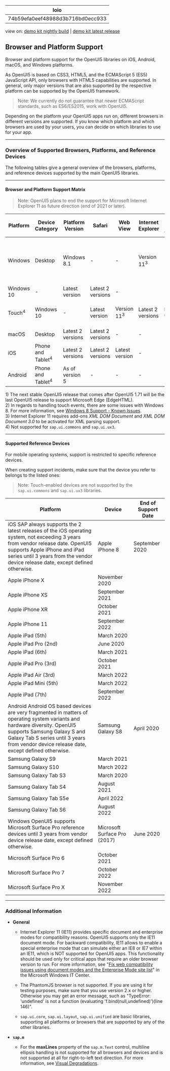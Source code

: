 <!-- loio74b59efa0eef48988d3b716bd0ecc933 -->

| loio |
| -----|
| 74b59efa0eef48988d3b716bd0ecc933 |

<div id="loio">

view on: [demo kit nightly build](https://openui5nightly.hana.ondemand.com/#/topic/74b59efa0eef48988d3b716bd0ecc933) | [demo kit latest release](https://openui5.hana.ondemand.com/#/topic/74b59efa0eef48988d3b716bd0ecc933)</div>

## Browser and Platform Support

Browser and platform support for the OpenUI5 libraries on iOS, Android, macOS, and Windows platforms.

As OpenUI5 is based on CSS3, HTML5, and the ECMAScript 5 \(ES5\) JavaScript API, only browsers with HTML5 capabilities are supported. In general, only major versions that are also supported by the respective platform can be supported by the OpenUI5 framework.

> Note:
> We currently do not guarantee that newer ECMAScript standards, such as ES6/ES2015, work with OpenUI5.
> 
> 

Depending on the platform your OpenUI5 apps run on, different browsers in different versions are supported. If you know which platform and which browsers are used by your users, you can decide on which libraries to use for your app.

***

### Overview of Supported Browsers, Platforms, and Reference Devices

The following tables give a general overview of the browsers, platforms, and reference devices supported by the main OpenUI5 libraries.

***

#### Browser and Platform Support Matrix

> Note:
> OpenUI5 plans to end the support for Microsoft Internet Explorer 11 as future direction \(end of 2021 or later\).
> 
> 

|Platform|Device Category|Platform Version|Safari|Web View|Internet Explorer|Microsoft Edge \(Chromium\)|Microsoft Edge \(EdgeHTML\)<sup>1</sup>|Google Chrome|Mozilla Firefox|SAP Fiori Client|
|--------|---------------|----------------|------|--------|-----------------|---------------------------|---------------------------------------|-------------|---------------|----------------|
|Windows|Desktop|Windows 8.1|-|-|Version 11<sup>3</sup>|-|Latest version|Latest version and Extended Support Release \(ESR\)<sup>2</sup>|-|
|Windows 10|-|Latest version|Latest 2 versions|-|
|Touch<sup>4</sup>|Windows 10|-|Latest version|Version 11<sup>3</sup>|Latest 2 versions|Latest version|Latest version and Extended Support Release \(ESR\)|Latest version|
|macOS|Desktop|Latest 2 versions|Latest 2 versions|-|-|-|Latest version<sup>4</sup>|-|-|
|iOS|Phone and Tablet<sup>4</sup>|Latest 2 versions|Latest 2 versions|Latest version|-|-|-|-|Latest version|
|Android|Phone and Tablet<sup>4</sup>|As of version 5|-|-|-|-|Latest version|-|Latest version|

1\) The next stable OpenUI5 release that comes after OpenUI5 1.71 will be the last OpenUI5 release to support Microsoft Edge \(EdgeHTML\).  
 2\) In regards to handling touch events, there are some issues with Windows 8. For more information, see [Windows 8 Support - Known Issues](Windows_8_Support_-_Known_Issues_8168059.md).  
 3\) Internet Explorer 11 requires add-ons *XML DOM Document* and *XML DOM Document 3.0* to be activated for XML parsing support.  
 4\) Not supported for `sap.ui.commons` and `sap.ui.ux3`.  
 

***

#### Supported Reference Devices

For mobile operating systems, support is restricted to specific reference devices.

When creating support incidents, make sure that the device you refer to belongs to the listed ones:

> Note:
> Touch-enabled devices are not supported by the `sap.ui.commons` and `sap.ui.ux3` libraries.
> 
> 

|Platform|Device|End of Support Date|
|--------|------|-------------------|
|iOS SAP always supports the 2 latest releases of the iOS operating system, not exceeding 3 years from vendor release date. OpenUI5 supports Apple iPhone and iPad series until 3 years from the vendor device release date, except defined otherwise.|Apple iPhone 8|September 2020|
|Apple iPhone X|November 2020|
|Apple iPhone XS|September 2021|
|Apple iPhone XR|October 2021|
|Apple iPhone 11|September 2022|
|Apple iPad \(5th\)|March 2020|
|Apple iPad Pro \(2nd\)|June 2020|
|Apple iPad \(6th\)|March 2021|
|Apple iPad Pro \(3rd\)|October 2021|
|Apple iPad Air \(3rd\)|March 2022|
|Apple iPad Mini \(5th\)|March 2022|
|Apple iPad \(7th\)|September 2022|
|Android Android OS based devices are very fragmented in matters of operating system variants and hardware diversity. OpenUI5 supports Samsung Galaxy S and Galaxy Tab S series until 3 years from vendor device release date, except defined otherwise.|Samsung Galaxy S8|April 2020|
|Samsung Galaxy S9|March 2021|
|Samsung Galaxy S10|March 2022|
|Samsung Galaxy Tab S3|March 2020|
|Samsung Galaxy Tab S4|August 2021|
|Samsung Galaxy Tab S5e|April 2022|
|Samsung Galaxy Tab S6|August 2022|
|Windows OpenUI5 supports Microsoft Surface Pro reference devices until 3 years from vendor device release date, except defined otherwise.|Microsoft Surface Pro \(2017\)|June 2020|
|Microsoft Surface Pro 6|October 2021|
|Microsoft Surface Pro 7|October 2022|
|Microsoft Surface Pro X|November 2022|

***

### Additional Information

-   **General**

    -   Internet Explorer 11 \(IE11\) provides specific document and enterprise modes for compatibility reasons. OpenUI5 supports only the IE11 document mode. For backward compatibility, IE11 allows to enable a special enterprise mode that can simulate either an IE8 or IE7 within an IE11, which is NOT supported for OpenUI5 apps. This functionality should be used only for critical apps that require an older browser version to run. For more information, see "[Fix web compatibility issues using document modes and the Enterprise Mode site list](https://technet.microsoft.com/itpro/internet-explorer/ie11-deploy-guide/fix-compat-issues-with-doc-modes-and-enterprise-mode-site-list)" in the Microsoft Windows IT Center.

    -   The PhantomJS browser is not supported. If you are using it for testing purposes, make sure that you use version 2.x or higher. Otherwise you may get an error message, such as "TypeError: 'undefined' is not a function \(evaluating 'f.bind\(null,undefined\)'\)\(line 146\)".

    -   `sap.ui.core`, `sap.ui.layout`, `sap.ui.unified` are basic libraries, supporting all platforms or browsers that are supported by any of the other libraries.

-   **`sap.m`**
    -   For the **maxLines** property of the `sap.m.Text` control, multiline ellipsis handling is not supported for all browsers and devices and is not supported at all for right-to-left text direction. For more information, see [Visual Degradations](Visual_Degradations_f08f296.md).

